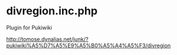 # divregion.inc.php
Plugin for Pukiwiki

http://tomose.dynalias.net/junk/?pukiwiki%A5%D7%A5%E9%A5%B0%A5%A4%A5%F3/divregion

